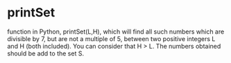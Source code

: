 # printSet
function in Python, printSet(L,H), which will find all such numbers which are divisible by 7, but are not a multiple of 5, between two positive integers L and H (both included). You can consider that H > L. The numbers obtained should be add to the set S.
